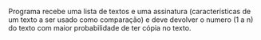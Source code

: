 Programa recebe uma lista de textos e uma assinatura (características de um texto a ser usado como comparação) e deve devolver o numero (1 a n) do texto com maior probabilidade de ter cópia no texto.
